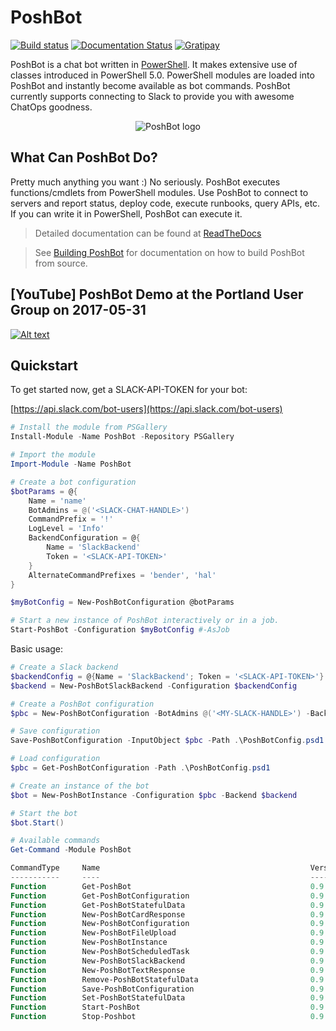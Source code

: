 
# PoshBot

[![Build status](https://ci.appveyor.com/api/projects/status/9em7etgtlmeax7gl?svg=true)](https://ci.appveyor.com/project/devblackops/poshbot)
[![Documentation Status](https://readthedocs.org/projects/poshbot/badge/?version=latest)](http://poshbot.readthedocs.io/en/latest/)
[![Gratipay](https://img.shields.io/gratipay/PoshBot.svg)](https://gratipay.com/PoshBot/)

PoshBot is a chat bot written in [PowerShell](https://msdn.microsoft.com/powershell).
It makes extensive use of classes introduced in PowerShell 5.0.
PowerShell modules are loaded into PoshBot and instantly become available as bot commands.
PoshBot currently supports connecting to Slack to provide you with awesome ChatOps goodness.

<p align="center">
  <img src="https://raw.githubusercontent.com/poshbotio/PoshBot/master/Media/poshbot_logo_300_432.png" alt="PoshBot logo"/>
</p>

## What Can PoshBot Do?

Pretty much anything you want :) No seriously.
PoshBot executes functions/cmdlets from PowerShell modules.
Use PoshBot to connect to servers and report status, deploy code, execute runbooks, query APIs, etc.
If you can write it in PowerShell, PoshBot can execute it.

> Detailed documentation can be found at [ReadTheDocs](http://poshbot.readthedocs.io/en/latest/)

> See [Building PoshBot](./building.md) for documentation on how to build PoshBot from source.

## [YouTube] PoshBot Demo at the Portland User Group on 2017-05-31

[![Alt text](https://img.youtube.com/vi/36fkyKYq43c/0.jpg)](https://www.youtube.com/watch?v=36fkyKYq43cV)

## Quickstart

To get started now, get a SLACK-API-TOKEN for your bot:

[https://api.slack.com/bot-users](https://api.slack.com/bot-users)

```powershell
# Install the module from PSGallery
Install-Module -Name PoshBot -Repository PSGallery

# Import the module
Import-Module -Name PoshBot

# Create a bot configuration
$botParams = @{
    Name = 'name'
    BotAdmins = @('<SLACK-CHAT-HANDLE>')
    CommandPrefix = '!'
    LogLevel = 'Info'
    BackendConfiguration = @{
        Name = 'SlackBackend'
        Token = '<SLACK-API-TOKEN>'
    }
    AlternateCommandPrefixes = 'bender', 'hal'
}

$myBotConfig = New-PoshBotConfiguration @botParams

# Start a new instance of PoshBot interactively or in a job.
Start-PoshBot -Configuration $myBotConfig #-AsJob
```

Basic usage:

```powershell
# Create a Slack backend
$backendConfig = @{Name = 'SlackBackend'; Token = '<SLACK-API-TOKEN>'}
$backend = New-PoshBotSlackBackend -Configuration $backendConfig

# Create a PoshBot configuration
$pbc = New-PoshBotConfiguration -BotAdmins @('<MY-SLACK-HANDLE>') -BackendConfiguration $backendConfig

# Save configuration
Save-PoshBotConfiguration -InputObject $pbc -Path .\PoshBotConfig.psd1

# Load configuration
$pbc = Get-PoshBotConfiguration -Path .\PoshBotConfig.psd1

# Create an instance of the bot
$bot = New-PoshBotInstance -Configuration $pbc -Backend $backend

# Start the bot
$bot.Start()

# Available commands
Get-Command -Module PoshBot

CommandType     Name                                               Version    Source
-----------     ----                                               -------    ------
Function        Get-PoshBot                                        0.9.0      poshbot
Function        Get-PoshBotConfiguration                           0.9.0      poshbot
Function        Get-PoshBotStatefulData                            0.9.0      poshbot
Function        New-PoshBotCardResponse                            0.9.0      poshbot
Function        New-PoshBotConfiguration                           0.9.0      poshbot
Function        New-PoshBotFileUpload                              0.9.0      poshbot
Function        New-PoshBotInstance                                0.9.0      poshbot
Function        New-PoshBotScheduledTask                           0.9.0      poshbot
Function        New-PoshBotSlackBackend                            0.9.0      poshbot
Function        New-PoshBotTextResponse                            0.9.0      poshbot
Function        Remove-PoshBotStatefulData                         0.9.0      poshbot
Function        Save-PoshBotConfiguration                          0.9.0      poshbot
Function        Set-PoshBotStatefulData                            0.9.0      poshbot
Function        Start-PoshBot                                      0.9.0      poshbot
Function        Stop-Poshbot                                       0.9.0      poshbot
```
